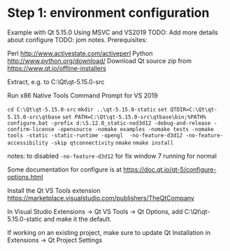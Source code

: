 # Step 1:  environment configuration



Example with Qt 5.15.0
Using MSVC and VS2019
TODO: Add more details about configure
TODO: jom notes.
Prerequisites:

Perl http://www.activestate.com/activeperl
Python http://www.python.org/download/
Download Qt source zip from https://www.qt.io/offline-installers



Extract, e.g. to C:\Qt\qt-5.15.0-src

Run x86 Native Tools Command Prompt for VS 2019

`cd C:\Qt\qt-5.15.0-src`
`mkdir ..\qt-5.15.0-static`
`set QTDIR=C:\Qt\qt-5.15.0-src\qtbase`
`set PATH=C:\Qt\qt-5.15.0-src\qtbase\bin;%PATH%`
`configure.bat -prefix d:\5.12.0_static-nod3d12 -debug-and-release -confirm-license -opensource -nomake examples -nomake tests -nomake tools -static -static-runtime -opengl  -no-feature-d3d12 -no-feature-accessibility -skip qtconnectivity`
`nmake`
`nmake install`



notes: to disabled  `-no-feature-d3d12` for fix window 7 running for normal

Some documentation for configure is at https://doc.qt.io/qt-5/configure-options.html

Install the Qt VS Tools extension https://marketplace.visualstudio.com/publishers/TheQtCompany

In Visual Studio Extensions -> Qt VS Tools -> Qt Options, add C:\Qt\qt-5.15.0-static and make it the default.

If working on an existing project, make sure to update Qt Installation in Extensions -> Qt Project Settings
